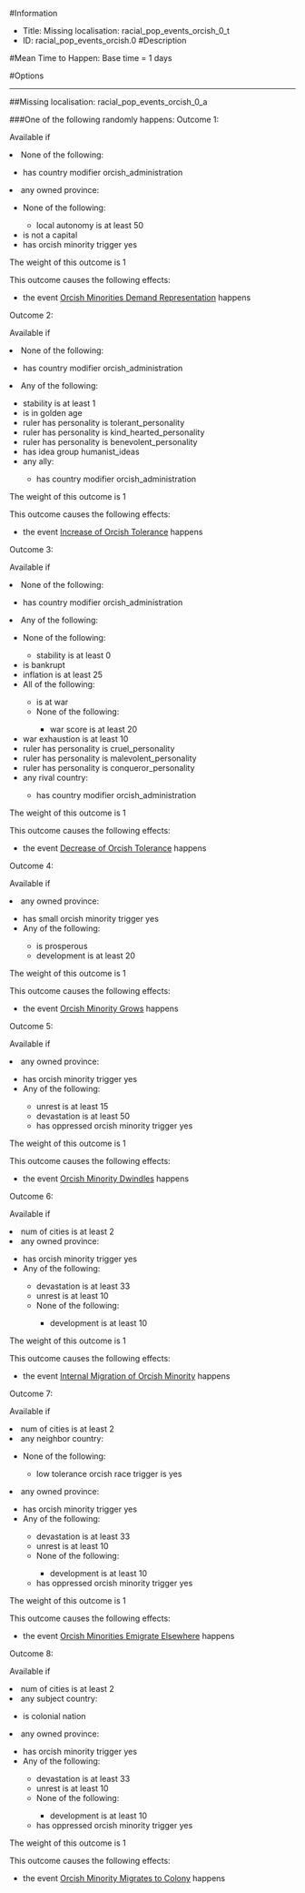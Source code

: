 #Information
 - Title: Missing localisation: racial_pop_events_orcish_0_t
 - ID: racial_pop_events_orcish.0
#Description

#Mean Time to Happen:
Base time = 1 days

#Options

___
##Missing localisation: racial_pop_events_orcish_0_a

###One of the following randomly happens:
Outcome 1:

Available if <li>None of the following:</li><ul><li>has country modifier orcish_administration</li></ul><li>any owned province:</li><ul><li>None of the following:</li><ul><li>local autonomy is at least 50</li></ul><li>is not a capital</li><li>has orcish minority trigger yes</li></ul>

The weight of this outcome is 1

This outcome causes the following effects:<ul><li>the event [Orcish Minorities Demand Representation](../events/orcish_minorities_demand_representation.md) happens</li></ul>
Outcome 2:

Available if <li>None of the following:</li><ul><li>has country modifier orcish_administration</li></ul><li>Any of the following:</li><ul><li>stability is at least 1</li><li>is in golden age</li><li>ruler has personality is tolerant_personality</li><li>ruler has personality  is kind_hearted_personality</li><li>ruler has personality   is benevolent_personality</li><li>has idea group humanist_ideas</li><li>any ally:</li><ul><li>has country modifier orcish_administration</li></ul></ul>

The weight of this outcome is 1

This outcome causes the following effects:<ul><li>the event [Increase of Orcish Tolerance](../events/increase_of_orcish_tolerance.md) happens</li></ul>
Outcome 3:

Available if <li>None of the following:</li><ul><li>has country modifier orcish_administration</li></ul><li>Any of the following:</li><ul><li>None of the following:</li><ul><li>stability is at least 0</li></ul><li>is bankrupt</li><li>inflation is at least 25</li><li>All of the following:</li><ul><li>is at war</li><li>None of the following:</li><ul><li>war score is at least 20</li></ul></ul><li>war exhaustion is at least 10</li><li>ruler has personality is cruel_personality</li><li>ruler has personality  is malevolent_personality</li><li>ruler has personality   is conqueror_personality</li><li>any rival country:</li><ul><li>has country modifier orcish_administration</li></ul></ul>

The weight of this outcome is 1

This outcome causes the following effects:<ul><li>the event [Decrease of Orcish Tolerance](../events/decrease_of_orcish_tolerance.md) happens</li></ul>
Outcome 4:

Available if <li>any owned province:</li><ul><li>has small orcish minority trigger yes</li><li>Any of the following:</li><ul><li>is prosperous</li><li>development is at least 20</li></ul></ul>

The weight of this outcome is 1

This outcome causes the following effects:<ul><li>the event [Orcish Minority Grows](../events/orcish_minority_grows.md) happens</li></ul>
Outcome 5:

Available if <li>any owned province:</li><ul><li>has orcish minority trigger yes</li><li>Any of the following:</li><ul><li>unrest is at least 15</li><li>devastation is at least 50</li><li>has oppressed orcish minority trigger yes</li></ul></ul>

The weight of this outcome is 1

This outcome causes the following effects:<ul><li>the event [Orcish Minority Dwindles](../events/orcish_minority_dwindles.md) happens</li></ul>
Outcome 6:

Available if <li>num of cities is at least 2</li><li>any owned province:</li><ul><li>has orcish minority trigger yes</li><li>Any of the following:</li><ul><li>devastation is at least 33</li><li>unrest is at least 10</li><li>None of the following:</li><ul><li>development is at least 10</li></ul></ul></ul>

The weight of this outcome is 1

This outcome causes the following effects:<ul><li>the event [Internal Migration of Orcish Minority](../events/internal_migration_of_orcish_minority.md) happens</li></ul>
Outcome 7:

Available if <li>num of cities is at least 2</li><li>any neighbor country:</li><ul><li>None of the following:</li><ul><li>low tolerance orcish race trigger is yes</li></ul></ul><li>any owned province:</li><ul><li>has orcish minority trigger yes</li><li>Any of the following:</li><ul><li>devastation is at least 33</li><li>unrest is at least 10</li><li>None of the following:</li><ul><li>development is at least 10</li></ul><li>has oppressed orcish minority trigger yes</li></ul></ul>

The weight of this outcome is 1

This outcome causes the following effects:<ul><li>the event [Orcish Minorities Emigrate Elsewhere](../events/orcish_minorities_emigrate_elsewhere.md) happens</li></ul>
Outcome 8:

Available if <li>num of cities is at least 2</li><li>any subject country:</li><ul><li>is colonial nation</li></ul><li>any owned province:</li><ul><li>has orcish minority trigger yes</li><li>Any of the following:</li><ul><li>devastation is at least 33</li><li>unrest is at least 10</li><li>None of the following:</li><ul><li>development is at least 10</li></ul><li>has oppressed orcish minority trigger yes</li></ul></ul>

The weight of this outcome is 1

This outcome causes the following effects:<ul><li>the event [Orcish Minority Migrates to Colony](../events/orcish_minority_migrates_to_colony.md) happens</li></ul>
